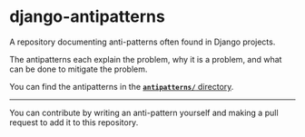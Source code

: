# django-antipatterns

A repository documenting anti-patterns often found in Django projects.

The antipatterns each explain the problem, why it is a problem, and what can be
done to mitigate the problem.

You can find the antipatterns in the [**`antipatterns/`** directory](antipatterns/).

---

You can contribute by writing an anti-pattern yourself and making a pull request
to add it to this repository.

